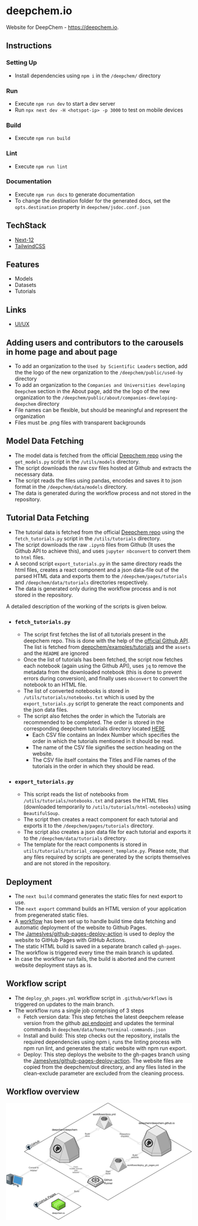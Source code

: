 # deepchem.io

Website for DeepChem - https://deepchem.io.

## Instructions

### Setting Up

- Install dependencies using `npm i` in the `/deepchem/` directory

### Run

- Execute `npm run dev` to start a dev server
- Run `npx next dev -H <hotspot-ip> -p 3000` to test on mobile devices

### Build

- Execute `npm run build`

### Lint

- Execute `npm run lint`

### Documentation

- Execute `npm run docs` to generate documentation
- To change the destination folder for the generated docs, set the `opts.destination` property in `deepchem/jsdoc.conf.json`

## TechStack

- [Next-12](https://nextjs.org/blog/next-12)
- [TailwindCSS](https://tailwindcss.com/)

## Features

- Models
- Datasets
- Tutorials

## Links

- [UI/UX](https://www.figma.com/file/lx8RDjCI7XyzLeUMmP7tCw/DeepChem?node-id=0%3A1&t=fen0Nhme)

## Adding users and contributors to the carousels in home page and about page

- To add an organization to the `Used by Scientific Leaders` section, add the the logo of the new organization to the `/deepchem/public/used-by ` directory
- To add an organization to the `Companies and Universities developing Deepchem` section in the About page, add the the logo of the new organization to the `/deepchem/public/about/companies-developing-deepchem` directory
- File names can be flexible, but should be meaningful and represent the organization
- Files must be .png files with transparent backgrounds

## Model Data Fetching

- The model data is fetched from the official [Deepchem repo](https://github.com/deepchem/deepchem/tree/master/docs/source/api_reference) using the `get_models.py` script in the `/utils/models` directory.
- The script downloads the raw csv files hosted at Github and extracts the necessary data.
- The script reads the files using pandas, encodes and saves it to json format in the `/deepchem/data/models` directory.
- The data is generated during the workflow process and not stored in the repository.

## Tutorial Data Fetching

- The tutorial data is fetched from the official [Deepchem repo](https://github.com/deepchem/deepchem) using the `fetch_tutorials.py` script in the `/utils/tutorials` directory.
- The script downloads the raw `.ipynb` files from Github (It uses the Github API to achieve this), and uses `jupyter nbconvert` to convert them to `html` files.
- A second script `export_tutorials.py` in the same directory reads the html files, creates a react component and a json data-file out of the parsed HTML data and exports them to the `/deepchem/pages/tutorials` and `/deepchem/data/tutorials` directories respectively.
- The data is generated only during the workflow process and is not stored in the repository.

A detailed description of the working of the scripts is given below.

- ### `fetch_tutorials.py`

  - The script first fetches the list of all tutorials present in the deepchem repo. This is done with the help of the [official Github API](https://api.github.com/). The list is fetched from [deepchem/examples/tutorials](https://github.com/deepchem/deepchem/tree/master/examples/tutorials) and the `assets` and the `README` are ignored
  - Once the list of tutorials has been fetched, the script now fetches each notebook (again using the Github API), uses `jq` to remove the metadata from the downloaded notebook (this is done to prevent errors during conversion), and finally uses `nbconvert` to convert the notebook to an HTML file.
  - The list of converted notebooks is stored in `/utils/tutorials/notebooks.txt` which is used by the `export_tutorials.py` script to generate the react components and the json data files.
  - The script also fetches the order in which the Tutorials are recommended to be completed. The order is stored in the corresponding
    deepchem tutorials directory located [HERE](https://github.com/deepchem/deepchem/tree/master/examples/tutorials/website-render-order)
    - Each CSV file contains an Index Number which specifies the order in which the tutorials mentioned in it should be read.
    - The name of the CSV file signifies the section heading on the website.
    - The CSV file itself contains the Titles and File names of the tutorials in the order in which they should be read.

- ### `export_tutorials.py`
  - This script reads the list of notebooks from `/utils/tutorials/notebooks.txt` and parses the HTML files (downloaded temporarily to `/utils/tutorials/html-notebooks`) using `BeautifulSoup`.
  - The script then creates a react component for each tutorial and exports it to the `/deepchem/pages/tutorials` directory.
  - The script also creates a json data file for each tutorial and exports it to the `/deepchem/data/tutorials` directory.
  - The template for the react components is stored in `utils/tutorials/tutorial_component_template.py`.
    Please note, that any files required by scripts are generated by the scripts themselves and are not stored in the repository.

## Deployment

- The `next build` command generates the static files for next export to use.
- The `next export` command builds an HTML version of your application from pregenerated static files.
- A [workflow](#workflow-overview) has been set up to handle build time data fetching and automatic deployment of the website to Github Pages.
- The [JamesIves/github-pages-deploy-action](https://github.com/JamesIves/github-pages-deploy-action) is used to deploy the website to GitHub Pages with GitHub Actions.
- The static HTML build is saved in a separate branch called `gh-pages`.
- The workflow is triggered every time the main branch is updated.
- In case the workflow run fails, the build is aborted and the current website deployment stays as is.

## Workflow script

- The `deploy_gh_pages.yml` workflow script in `.github/workflows` is triggered on updates to the main branch.
- The workflow runs a single job comprising of 3 steps
  - Fetch version data: This step fetches the latest deepchem release version from the github [api endpoint](https://api.github.com/repos/deepchem/deepchem/releases) and updates the terminal commands in `deepchem/data/home/terminal-commands.json`
  - Install and build: This step checks out the repository, installs the required dependencies using npm i, runs the linting process with npm run lint, and generates the static website with npm run export.
  - Deploy: This step deploys the website to the gh-pages branch using the [JamesIves/github-pages-deploy-action](https://github.com/JamesIves/github-pages-deploy-action). The website files are copied from the deepchem/out directory, and any files listed in the clean-exclude parameter are excluded from the cleaning process.

## Workflow overview

![](./public/assets/workflow.png)
